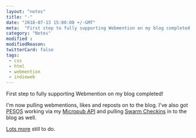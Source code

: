 ```yaml
---
layout: "notes"
title: "-"
date: "2018-07-13 15:00:00 +/-GMT"
meta:  "First step to fully supporting Webmention on my blog completed!"
category: "Notes"
modified :
modifiedReason:
twitterCard: false
tags:
 - css
 - html
 - webmention
 - indieweb
---
```


First step to fully supporting Webmention on my blog completed!

I'm now pulling webmentions, likes and reposts on to the blog. I've also got <abbr title="Post Everywhere Syndicate Own Site">PESOS</abbr> working via my <a href="https://github.com/vipickering/micropub-API" rel="me external">Micropub API</a> and pulling <a href="https://www.swarmapp.com/" rel="external">Swarm Checkins</a> in to the blog as well.

<a href="https://github.com/vipickering/vincentp/issues" rel="external">Lots more</a> still  to do.
